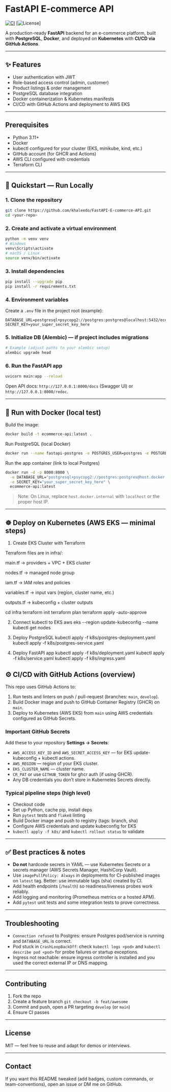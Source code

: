 # FastAPI E-commerce API

[![CI](https://github.com/khaleedo/FastAPI-E-commerce-API/actions/workflows/ci.yml/badge.svg)](https://github.com/khaleedo/FastAPI-E-commerce-API/actions)
[![License](https://img.shields.io/badge/license-MIT-blue.svg)]

A production-ready **FastAPI** backend for an e-commerce platform, built with **PostgreSQL**, **Docker**, and deployed on **Kubernetes** with **CI/CD via GitHub Actions**.

---

## ✨ Features
- User authentication with JWT  
- Role-based access control (admin, customer)  
- Product listings & order management  
- PostgreSQL database integration  
- Docker containerization & Kubernetes manifests  
- CI/CD with GitHub Actions and deployment to AWS EKS  

---

## Prerequisites
- Python 3.11+  
- Docker  
- kubectl configured for your cluster (EKS, minikube, kind, etc.)  
- GitHub account (for GHCR and Actions)  
- AWS CLI configured with credentials  
- Terraform CLI  

---

## 🚀 Quickstart — Run Locally

### 1. Clone the repository
```bash
git clone https://github.com/khaleedo/FastAPI-E-commerce-API.git
cd <your-repo>
```

### 2. Create and activate a virtual environment
```bash
python -m venv venv
# Windows
venv\Scripts\activate
# macOS / Linux
source venv/bin/activate
```

### 3. Install dependencies
```bash
pip install --upgrade pip
pip install -r requirements.txt
```

### 4. Environment variables
Create a `.env` file in the project root (example):
```env
DATABASE_URL=postgresql+psycopg2://postgres:postgres@localhost:5432/ecommerce_db
SECRET_KEY=your_super_secret_key_here
```

### 5. Initialize DB (Alembic) — if project includes migrations
```bash
# Example (adjust paths to your alembic setup)
alembic upgrade head
```

### 6. Run the FastAPI app
```bash
uvicorn main:app --reload
```
Open API docs: `http://127.0.0.1:8000/docs` (Swagger UI) or `http://127.0.0.1:8000/redoc`.

---

## 🐳 Run with Docker (local test)
Build the image:
```bash
docker build -t ecommerce-api:latest .
```

Run PostgreSQL (local Docker)
```bash
docker run --name fastapi-postgres -e POSTGRES_USER=postgres -e POSTGRES_PASSWORD=postgres -e POSTGRES_DB=ecommerce_db -p 5432:5432 -d postgres:15
```

Run the app container (link to local Postgres)
```bash
docker run -d -p 8000:8000 \
  -e DATABASE_URL="postgresql+psycopg2://postgres:postgres@host.docker.internal:5432/ecommerce_db" \
  -e SECRET_KEY="your_super_secret_key_here" \
  ecommerce-api:latest
```
> Note: On Linux, replace `host.docker.internal` with `localhost` or the proper host IP.

---

## ☸️ Deploy on Kubernetes (AWS EKS — minimal steps)

1. Create EKS Cluster with Terraform

Terraform files are in infra/:

main.tf → providers + VPC + EKS cluster

nodes.tf → managed node group

iam.tf → IAM roles and policies

variables.tf → input vars (region, cluster name, etc.)

outputs.tf → kubeconfig + cluster outputs

cd infra
terraform init
terraform plan
terraform apply -auto-approve

2. Connect kubectl to EKS
aws eks --region <your-region> update-kubeconfig --name <cluster-name>
kubectl get nodes

3. Deploy PostgreSQL
kubectl apply -f k8s/postgres-deployment.yaml
kubectl apply -f k8s/postgres-service.yaml

4. Deploy FastAPI app
kubectl apply -f k8s/deployment.yaml
kubectl apply -f k8s/service.yaml
kubectl apply -f k8s/ingress.yaml   


## ⚙️ CI/CD with GitHub Actions (overview)

This repo uses GitHub Actions to:

1. Run tests and linters on push / pull-request (branches: `main`, `develop`).  
2. Build Docker image and push to GitHub Container Registry (GHCR) on `main`.  
3. Deploy to Kubernetes (AWS EKS) from `main` using AWS credentials configured as GitHub Secrets.

### Important GitHub Secrets
Add these to your repository **Settings → Secrets**:
- `AWS_ACCESS_KEY_ID` and `AWS_SECRET_ACCESS_KEY` — for EKS update-kubeconfig + kubectl actions.  
- `AWS_REGION` — region of your EKS cluster.  
- `EKS_CLUSTER_NAME` — cluster name.  
- `CR_PAT` or use `GITHUB_TOKEN` for ghcr auth (if using GHCR).  
- Any DB credentials you don’t store in Kubernetes Secrets directly.

### Typical pipeline steps (high level)
- Checkout code  
- Set up Python, cache pip, install deps  
- Run `pytest` tests and `flake8` linting  
- Build Docker image and push to registry (tags: branch, sha)  
- Configure AWS credentials and update kubeconfig for EKS  
- `kubectl apply -f k8s/` and `kubectl rollout status` to validate

---

## ✅ Best practices & notes
- **Do not** hardcode secrets in YAML — use Kubernetes Secrets or a secrets manager (AWS Secrets Manager, HashiCorp Vault).  
- Use `imagePullPolicy: Always` in deployments for CI-published images on `latest` tag. Better: use immutable tags (sha) created by CI.  
- Add health endpoints (`/health`) so readiness/liveness probes work reliably.  
- Add logging and monitoring (Prometheus metrics or a hosted APM).  
- Add `pytest` unit tests and some integration tests to prove correctness.

---

## Troubleshooting
- `Connection refused` to Postgres: ensure Postgres pod/service is running and `DATABASE_URL` is correct.  
- Pod stuck in `CrashLoopBackOff`: check `kubectl logs <pod>` and `kubectl describe pod <pod>` for probe failures or startup exceptions.  
- Ingress not reachable: ensure ingress controller is installed and you used the correct external IP or DNS mapping.

---

## Contributing
1. Fork the repo  
2. Create a feature branch `git checkout -b feat/awesome`  
3. Commit and push, open a PR targeting `develop` (or `main`)  
4. Ensure CI passes

---

## License
MIT — feel free to reuse and adapt for demos or interviews.

---

## Contact
If you want this README tweaked (add badges, custom commands, or team-conventions), open an issue or DM me on GitHub.
